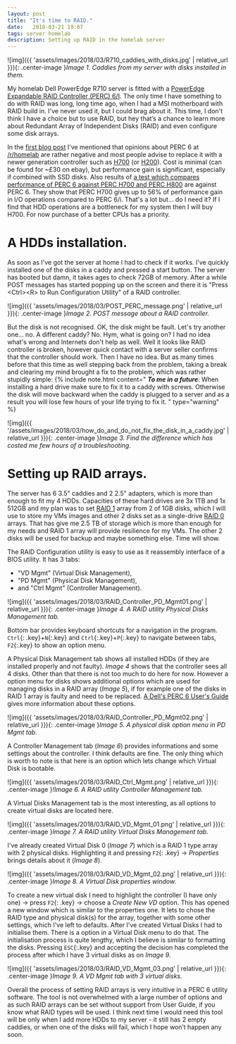 ```yaml
---
layout: post
title: "It's time to RAID."
date:   2018-03-21 19:07
tags: server homelab
description: Setting up RAID in the homelab server
---
```

![img]({{ 'assets/images/2018/03/R710_caddies_with_disks.jpg' | relative_url }}){: .center-image }*Image 1. Caddies from my server with disks installed in them.*

My homelab Dell PowerEdge R710 server is fitted with a [PowerEdge Expandable RAID Controller (PERC) 6/I](https://www.cnet.com/products/dell-perc-6-i-integrated-sas-raid-controller-card-storage-controller-raid-sas-pcie-x8-series/specs/). The only time I have something to do with RAID was long, long time ago, when I had a MSI motherboard with RAID build in. I've never used it, but I could brag about it. This time, I don't think I have a choice but to use RAID, but hey that’s a chance to learn more about Redundant Array of Independent Disks (RAID) and even configure some disk arrays.

In the [first blog post](the-beginning) I've mentioned that opinions about PERC 6 at [/r/homelab](https://www.reddit.com/r/homelab/) are rather negative and most people advise to replace it with a newer generation controller such as [H700](https://www.cnet.com/products/dell-perc-h700-integrated-storage-controller-raid-sas-2-pcie-2-0-x8-series/specs/) (or [H200](https://www.cnet.com/products/dell-perc-h200-storage-controller-raid-sas-2-pcie-2-0-x8/specs/)). Cost is minimal (can be found for ~£30 on ebay), but performance gain is significant, especially if combined with SSD disks. Also results of [a test which compares performance of PERC 6 against PERC H700 and PERC H800](http://www.dell.com/downloads/global/products/pvaul/en/6gbps-vs-3gbps-raid.pdf) are against PERC 6. They show that PERC H700 gives up to 56% of performance gain in I/O operations compared to PERC 6/i. That's a lot but... do I need it? If I find that HDD operations are a bottleneck for my system then I will buy H700. For now purchase of a better CPUs has a priority.

# A HDDs installation.

As soon as I've got the server at home I had to check if it works. I've quickly installed one of the disks in a caddy and pressed a start button. The server has booted but damn, it takes ages to check 72GB of memory. After a while POST messages has started popping up on the screen and there it is "Press &lt;Ctrl&gt;&lt;R&gt; to Run Configuration Utility" of a RAID controller. 

![img]({{ 'assets/images/2018/03/POST_PERC_message.png' | relative_url }}){: .center-image }*Image 2. POST message about a RAID controller.*

But the disk is not recognised. OK, the disk might be fault. Let's try another one... no. A different caddy? No. Hym, what is going on? I had no idea what's wrong and Internets don't help as well. Well it looks like RAID controller is broken, however quick contact with a server seller confirms that the controller should work. Then I have no idea. But as many times before that this time as well stepping back from the problem, taking a break and clearing my mind brought a fix to the problem, which was rather stupidly simple:
{% include note.html content="
**_To me in a future_**: When installing a hard drive make sure to fix it to a caddy with screws. Otherwise the disk will move backward when the caddy is plugged to a server and as a result you will lose few hours of your life trying to fix it.
" type="warning" %}

![img]({{ '/assets/images/2018/03/how_do_and_do_not_fix_the_disk_in_a_caddy.jpg' | relative_url }}){: .center-image }*Image 3. Find the difference which has costed me few hours of a troubleshooting.* 

# Setting up RAID arrays.

The server has 6 3.5" caddies and 2 2.5" adapters, which is more than enough to fit my 4 HDDs. Capacities of these hard drives are 3x 1TB and 1x 512GB and my plan was to set [RAID 1](https://en.wikipedia.org/wiki/Standard_RAID_levels#RAID_1) array from 2 of 1GB disks, which I will use to store my VMs images and other 2 disks set as a single-drive [RAID 0](https://en.wikipedia.org/wiki/Standard_RAID_levels#RAID_0) arrays. That has give me 2.5 TB of storage which is more than enough for my needs and RAID 1 array will provide resilience for my VMs. The other 2 disks will be used for backup and maybe something else. Time will show.

The RAID Configuration utility is easy to use as it reassembly interface of a BIOS utility. It has 3 tabs:
* "VD Mgmt" (Virtual Disk Management),
* "PD Mgmt" (Physical Disk Management),
* and "Ctrl Mgmt" (Controller Management).

![img]({{ 'assets/images/2018/03/RAID_Controller_PD_Mgmt01.png' | relative_url }}){: .center-image }*Image 4. A RAID utility Physical Disks Management tab.* 

Bottom bar provides keyboard shortcuts for a navigation in the program. `Ctrl`{: .key}+`N`{:.key} and `Ctrl`{:.key}+`P`{:.key} to navigate between tabs, `F2`{:.key} to show an option menu.

A Physical Disk Management tab shows all installed HDDs (if they are installed properly and not faulty). _Image 4_ shows that the controller sees all 4 disks. Other than that there is not too much to do here for now. However a option menu for disks shows additional options which are used for managing disks in a RAID array (_Image 5_), if for example one of the disks in RAID 1 array is faulty and need to be replaced. [A Dell's PERC 6 User's Guide](http://downloads.dell.com/manuals/all-products/esuprt_ser_stor_net/esuprt_dell_adapters/poweredge-rc-6i_user%27s%20guide_en-us.pdf) gives more information about these options.

![img]({{ 'assets/images/2018/03/RAID_Controller_PD_Mgmt02.png' | relative_url }}){: .center-image }*Image 5. A physical disk option menu in PD Mgmt tab.*

A Controller Management tab (_Image 6_) provides informations and some settings about the controller. I think defaults are fine. The only thing which is worth to note is that here is an option which lets change which Virtual Disk is bootable.

![img]({{ 'assets/images/2018/03/RAID_Ctrl_Mgmt.png' | relative_url }}){: .center-image }*!Image 6. A RAID utility Controller Management tab.*

A Virtual Disks Management tab is the most interesting, as all options to create virtual disks are located here. 

![img]({{ 'assets/images/2018/03/RAID_VD_Mgmt_01.png' | relative_url }}){: .center-image }*Image 7. A RAID utility Virtual Disks Management tab.*

I've already created Virtual Disk 0 (_Image 7_) which is a RAID 1 type array with 2 physical disks. Highlighting it and pressing `F2`{: .key} -> _Properties_ brings details about it (_Image 8_).

![img]({{ 'assets/images/2018/03/RAID_VD_Mgmt_02.png' | relative_url }}){: .center-image }*Image 8. A Virtual Disk properties window.*

To create a new virtual disk I need to highlight the controller (I have only one) -> press `F2`{: .key} -> choose a _Create New VD_ option. This has opened a new window which is similar to the properties one. It lets to chose the RAID type and physical disk(s) for the array, together with some other settings, which I've left to defaults. After I've created Virtual Disks I had to initialise them. There is a option in a Virtual Disk menu to do that. The initialisation process is quite lengthy, which I believe is similar to formatting the disks. Pressing `ESC`{:.key} and accepting the decision has completed the process after which I have 3 virtual disks as on _Image 9_.

![img]({{ 'assets/images/2018/03/RAID_VD_Mgmt_03.png' | relative_url }}){: .center-image }*Image 9. A VD Mgmt tab with 3 virtual disks.*

Overall the process of setting RAID arrays is very intuitive in a PERC 6 utility software. The tool is not overwhelmed with a large number of options and as such RAID arrays can be set without support from User Guide, if you know what RAID types will be used. I think next time I would need this tool will be only when I add more HDDs to my server - it still has 2 empty caddies, or when one of the disks will fail, which I hope won’t happen any soon.

